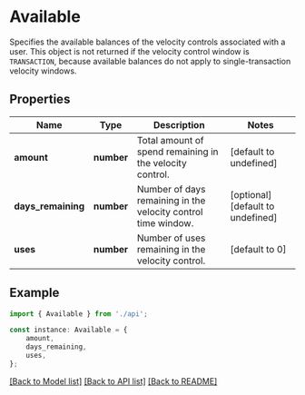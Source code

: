 # Available

Specifies the available balances of the velocity controls associated with a user.  This object is not returned if the velocity control window is `TRANSACTION`, because available balances do not apply to single-transaction velocity windows.

## Properties

Name | Type | Description | Notes
------------ | ------------- | ------------- | -------------
**amount** | **number** | Total amount of spend remaining in the velocity control. | [default to undefined]
**days_remaining** | **number** | Number of days remaining in the velocity control time window. | [optional] [default to undefined]
**uses** | **number** | Number of uses remaining in the velocity control. | [default to 0]

## Example

```typescript
import { Available } from './api';

const instance: Available = {
    amount,
    days_remaining,
    uses,
};
```

[[Back to Model list]](../README.md#documentation-for-models) [[Back to API list]](../README.md#documentation-for-api-endpoints) [[Back to README]](../README.md)

